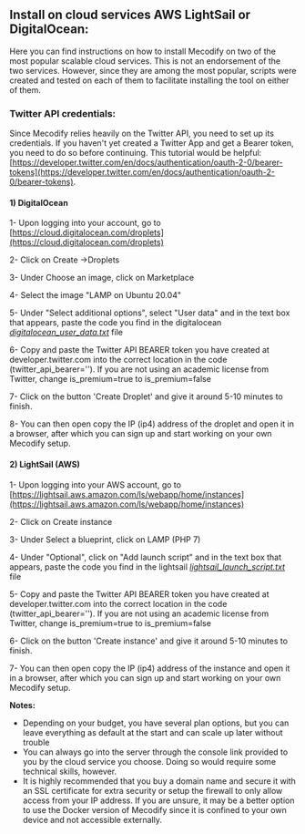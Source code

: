 
## Install on cloud services AWS LightSail or DigitalOcean:

Here you can find instructions on how to install Mecodify on two of the most popular scalable cloud services. This is not an endorsement of the two services. However, since they are among the most popular, scripts were created and tested on each of them to facilitate installing the tool on either of them.

### Twitter API credentials:
Since Mecodify relies heavily on the Twitter API, you need to set up its credentials. If you haven't yet created a Twitter App and get a Bearer token, you need to do so before continuing. This tutorial would be helpful:
[https://developer.twitter.com/en/docs/authentication/oauth-2-0/bearer-tokens](https://developer.twitter.com/en/docs/authentication/oauth-2-0/bearer-tokens).

#### 1) DigitalOcean

1- Upon logging into your account, go to [https://cloud.digitalocean.com/droplets](https://cloud.digitalocean.com/droplets)

2- Click on Create ->Droplets

3- Under Choose an image, click on Marketplace

4- Select the image "LAMP on Ubuntu 20.04"

5- Under "Select additional options", select "User data" and in the text box that appears, paste the code you find in the digitalocean *[digitalocean_user_data.txt](https://raw.githubusercontent.com/wsaqaf/mecodify/master/cloud_configs/digitalocean_user_data.txt)* file

6- Copy and paste the Twitter API BEARER token you have created at developer.twitter.com into the correct location in the code (twitter_api_bearer=''). If you are not using an academic license from Twitter, change is_premium=true to is_premium=false

7- Click on the button 'Create Droplet' and give it around 5-10 minutes to finish.

8- You can then open copy the IP (ip4) address of the droplet and open it in a browser, after which you can sign up and start working on your own Mecodify setup.

#### 2) LightSail (AWS)

1- Upon logging into your AWS account, go to [https://lightsail.aws.amazon.com/ls/webapp/home/instances](https://lightsail.aws.amazon.com/ls/webapp/home/instances)

2- Click on Create instance

3- Under Select a blueprint, click on LAMP (PHP 7)

4- Under "Optional", click on "Add launch script" and in the text box that appears, paste the code you find in the lightsail *[lightsail_launch_script.txt](https://raw.githubusercontent.com/wsaqaf/mecodify/master/cloud_configs/lightsail_launch_script.txt)* file

5- Copy and paste the Twitter API BEARER token you have created at developer.twitter.com into the correct location in the code (twitter_api_bearer=''). If you are not using an academic license from Twitter, change is_premium=true to is_premium=false

6- Click on the button 'Create instance' and give it around 5-10 minutes to finish.

7- You can then open copy the IP (ip4) address of the instance and open it in a browser, after which you can sign up and start working on your own Mecodify setup.

**Notes:**
- Depending on your budget, you have several plan options, but you can leave everything as default at the start and can scale up later without trouble
- You can always go into the server through the console link provided to you by the cloud service you choose. Doing so would require some technical skills, however.
- It is highly recommended that you buy a domain name and secure it with an SSL certificate for extra security or setup the firewall to only allow access from your IP address. If you are unsure, it may be a better option to use the Docker version of Mecodify since it is confined to your own device and not accessible externally.
